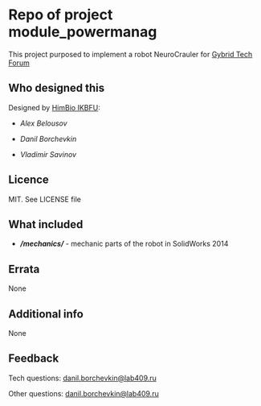 # Repo of project **module_powermanag**

This project purposed to implement a robot NeuroCrauler for [Gybrid Tech Forum](http://гибтехбфу.рф)

## Who designed this

Designed by [HimBio IKBFU](http://hbibfu.ru):

* *Alex Belousov*

* *Danil Borchevkin*

* *Vladimir Savinov*

## Licence

MIT. See LICENSE file

## What included

* ***/mechanics/*** - mechanic parts of the robot in SolidWorks 2014

## Errata

None

## Additional info

None

## Feedback

Tech questions: danil.borchevkin@lab409.ru

Other questions: danil.borchevkin@lab409.ru